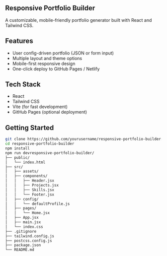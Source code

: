 ## Responsive Portfolio Builder

A customizable, mobile-friendly portfolio generator built with React and Tailwind CSS.

## Features

- User config-driven portfolio (JSON or form input)
- Multiple layout and theme options
- Mobile-first responsive design
- One-click deploy to GitHub Pages / Netlify

## Tech Stack

- React
- Tailwind CSS
- Vite (for fast development)
- GitHub Pages (optional deployment)

## Getting Started

```bash
git clone https://github.com/yourusername/responsive-portfolio-builder.git
cd responsive-portfolio-builder
npm install
npm run devresponsive-portfolio-builder/
├── public/
│   └── index.html
├── src/
│   ├── assets/
│   ├── components/
│   │   ├── Header.jsx
│   │   ├── Projects.jsx
│   │   ├── Skills.jsx
│   │   └── Footer.jsx
│   ├── config/
│   │   └── defaultProfile.js
│   ├── pages/
│   │   └── Home.jsx
│   ├── App.jsx
│   ├── main.jsx
│   └── index.css
├── .gitignore
├── tailwind.config.js
├── postcss.config.js
├── package.json
└── README.md 
